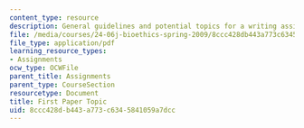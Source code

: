 ```yaml
---
content_type: resource
description: General guidelines and potential topics for a writing assignment on bioethics.
file: /media/courses/24-06j-bioethics-spring-2009/8ccc428db443a773c6345841059a7dcc_MIT24_06Js09_assn01.pdf
file_type: application/pdf
learning_resource_types:
- Assignments
ocw_type: OCWFile
parent_title: Assignments
parent_type: CourseSection
resourcetype: Document
title: First Paper Topic
uid: 8ccc428d-b443-a773-c634-5841059a7dcc
---
```


